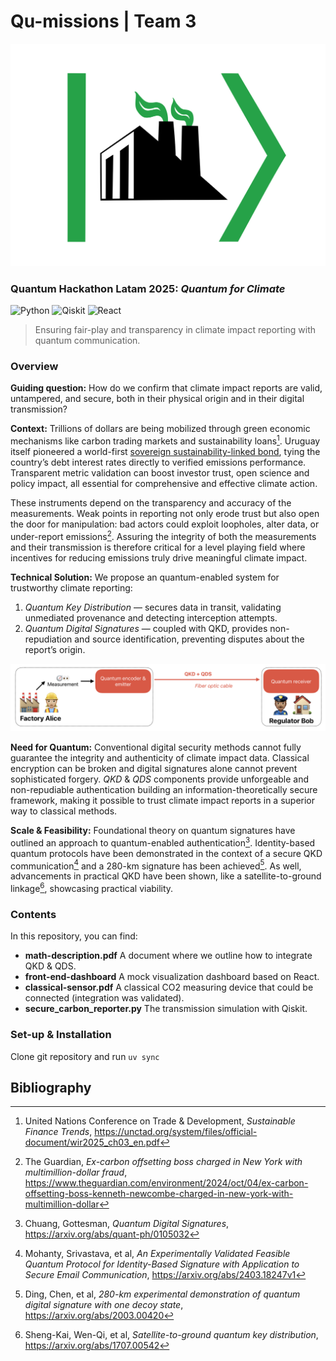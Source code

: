 # Qu-missions  |  Team 3

![Logo](images/logo.svg)

### Quantum Hackathon Latam 2025: *Quantum for Climate*

![Python](https://img.shields.io/badge/python-3670A0?style=for-the-badge&logo=python&logoColor=ffdd54)
![Qiskit](https://img.shields.io/badge/Qiskit-%236929C4.svg?style=for-the-badge&logo=Qiskit&logoColor=white)
![React](https://img.shields.io/badge/react-%2320232a.svg?style=for-the-badge&logo=react&logoColor=%2361DAFB)

> Ensuring fair-play and transparency in climate impact reporting with quantum communication.

### Overview

**Guiding question:** How do we confirm that climate impact reports are valid, untampered, and secure, both in their physical origin and in their digital transmission?

**Context:** Trillions of dollars are being mobilized through green economic mechanisms like carbon trading markets and sustainability loans[^1]. Uruguay itself pioneered a world-first [sovereign sustainability-linked bond](https://www.mef.gub.uy/30687/20/areas/uruguays-sovereign-sustainability-linked-bond-sslb.html), tying the country’s debt interest rates directly to verified emissions performance. Transparent metric validation can boost investor trust, open science and policy impact, all essential for comprehensive and effective climate action. 

These instruments depend on the transparency and accuracy of the measurements. Weak points in reporting not only erode trust but also open the door for manipulation: bad actors could exploit loopholes, alter data, or under-report emissions[^2]. Assuring the integrity of both the measurements and their transmission is therefore critical for a level playing field where incentives for reducing emissions truly drive meaningful climate impact. 

**Technical Solution:** We propose an quantum-enabled system for trustworthy climate reporting:

1. *Quantum Key Distribution* — secures data in transit, validating unmediated provenance and detecting interception attempts.
2. *Quantum Digital Signatures* — coupled with QKD, provides non-repudiation and source identification, preventing disputes about the report’s origin.

![Diagram](images/solution-flow.png)

**Need for Quantum:** Conventional digital security methods cannot fully guarantee the integrity and authenticity of climate impact data. Classical encryption can be broken and digital signatures alone cannot prevent sophisticated forgery. *QKD* & *QDS* components provide unforgeable and non-repudiable authentication building an information-theoretically secure framework, making it possible to trust climate impact reports in a superior way to classical methods.

**Scale & Feasibility:** Foundational theory on quantum signatures have outlined an approach to quantum-enabled authentication[^3].  Identity-based quantum protocols have been demonstrated in the context of a secure QKD communication[^4] and a 280-km signature has been achieved[^5]. As well, advancements in practical QKD have been shown, like a satellite-to-ground linkage[^6], showcasing practical viability.


### Contents

In this repository, you can find:

- **math-description.pdf** A document where we outline how to integrate QKD & QDS.
- **front-end-dashboard** A mock visualization dashboard based on React.
- **classical-sensor.pdf** A classical CO2 measuring device that could be connected (integration was validated).
- **secure_carbon_reporter.py** The transmission simulation with Qiskit.


### Set-up & Installation

Clone git repository and run ```uv sync```


## Bibliography

[^1]: United Nations Conference on Trade & Development, *Sustainable Finance Trends*, https://unctad.org/system/files/official-document/wir2025_ch03_en.pdf

[^2]: The Guardian, *Ex-carbon offsetting boss charged in New York with multimillion-dollar fraud*, https://www.theguardian.com/environment/2024/oct/04/ex-carbon-offsetting-boss-kenneth-newcombe-charged-in-new-york-with-multimillion-dollar

[^3]: Chuang, Gottesman, *Quantum Digital Signatures*, https://arxiv.org/abs/quant-ph/0105032

[^4]: Mohanty, Srivastava, et al, *An Experimentally Validated Feasible Quantum Protocol for Identity-Based Signature with Application to Secure Email Communication*, https://arxiv.org/abs/2403.18247v1

[^5]: Ding, Chen, et al, *280-km experimental demonstration of quantum digital signature with one decoy state*, https://arxiv.org/abs/2003.00420

[^6]: Sheng-Kai, Wen-Qi, et al, *Satellite-to-ground quantum key distribution*, https://arxiv.org/abs/1707.00542 
